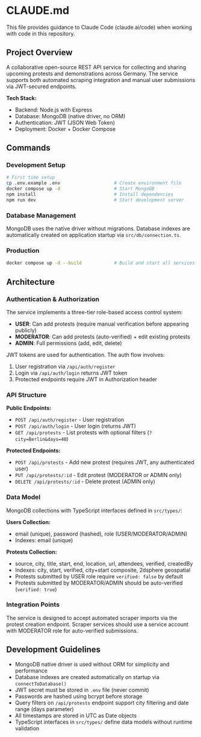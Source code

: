 # CLAUDE.md

This file provides guidance to Claude Code (claude.ai/code) when working with code in this repository.

## Project Overview

A collaborative open-source REST API service for collecting and sharing upcoming protests and demonstrations across Germany. The service supports both automated scraping integration and manual user submissions via JWT-secured endpoints.

**Tech Stack:**
- Backend: Node.js with Express
- Database: MongoDB (native driver, no ORM)
- Authentication: JWT (JSON Web Token)
- Deployment: Docker + Docker Compose

## Commands

### Development Setup
```bash
# First time setup
cp .env.example .env                    # Create environment file
docker compose up -d                    # Start MongoDB
npm install                             # Install dependencies
npm run dev                             # Start development server
```

### Database Management
MongoDB uses the native driver without migrations. Database indexes are automatically created on application startup via `src/db/connection.ts`.

### Production
```bash
docker compose up -d --build            # Build and start all services in production mode
```

## Architecture

### Authentication & Authorization

The service implements a three-tier role-based access control system:

- **USER**: Can add protests (require manual verification before appearing publicly)
- **MODERATOR**: Can add protests (auto-verified) + edit existing protests
- **ADMIN**: Full permissions (add, edit, delete)

JWT tokens are used for authentication. The auth flow involves:
1. User registration via `/api/auth/register`
2. Login via `/api/auth/login` returns JWT token
3. Protected endpoints require JWT in Authorization header

### API Structure

**Public Endpoints:**
- `POST /api/auth/register` - User registration
- `POST /api/auth/login` - User login (returns JWT)
- `GET /api/protests` - List protests with optional filters (`?city=Berlin&days=40`)

**Protected Endpoints:**
- `POST /api/protests` - Add new protest (requires JWT, any authenticated user)
- `PUT /api/protests/:id` - Edit protest (MODERATOR or ADMIN only)
- `DELETE /api/protests/:id` - Delete protest (ADMIN only)

### Data Model

MongoDB collections with TypeScript interfaces defined in `src/types/`:

**Users Collection:**
- email (unique), password (hashed), role (USER/MODERATOR/ADMIN)
- Indexes: email (unique)

**Protests Collection:**
- source, city, title, start, end, location, url, attendees, verified, createdBy
- Indexes: city, start, verified, city+start composite, 2dsphere geospatial
- Protests submitted by USER role require `verified: false` by default
- Protests submitted by MODERATOR/ADMIN should be auto-verified (`verified: true`)

### Integration Points

The service is designed to accept automated scraper imports via the protest creation endpoint. Scraper services should use a service account with MODERATOR role for auto-verified submissions.

## Development Guidelines

- MongoDB native driver is used without ORM for simplicity and performance
- Database indexes are created automatically on startup via `connectToDatabase()`
- JWT secret must be stored in `.env` file (never commit)
- Passwords are hashed using bcrypt before storage
- Query filters on `/api/protests` endpoint support city filtering and date range (days parameter)
- All timestamps are stored in UTC as Date objects
- TypeScript interfaces in `src/types/` define data models without runtime validation